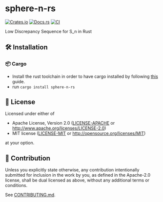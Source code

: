 # sphere-n-rs

[![Crates.io](https://img.shields.io/crates/v/sphere-n-rs.svg)](https://crates.io/crates/sphere-n-rs)
[![Docs.rs](https://docs.rs/sphere-n-rs/badge.svg)](https://docs.rs/sphere-n-rs)
[![CI](https://github.com/luk036/sphere-n-rs/workflows/CI/badge.svg)](https://github.com/luk036/sphere-n-rs/actions)

Low Discrepancy Sequence for S_n in Rust

## 🛠️ Installation

### 📦 Cargo

- Install the rust toolchain in order to have cargo installed by following
  [this](https://www.rust-lang.org/tools/install) guide.
- run `cargo install sphere-n-rs`

## 📜 License

Licensed under either of

- Apache License, Version 2.0
  ([LICENSE-APACHE](LICENSE-APACHE) or http://www.apache.org/licenses/LICENSE-2.0)
- MIT license
  ([LICENSE-MIT](LICENSE-MIT) or http://opensource.org/licenses/MIT)

at your option.

## 🤝 Contribution

Unless you explicitly state otherwise, any contribution intentionally submitted
for inclusion in the work by you, as defined in the Apache-2.0 license, shall be
dual licensed as above, without any additional terms or conditions.

See [CONTRIBUTING.md](CONTRIBUTING.md).
